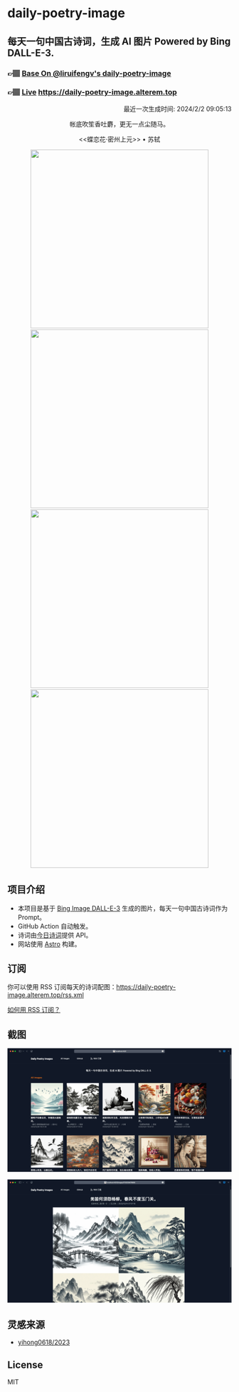 
# daily-poetry-image

## 每天一句中国古诗词，生成 AI 图片 Powered by Bing DALL-E-3.

### 👉🏽 [Base On @liruifengv's daily-poetry-image](https://github.com/liruifengv/daily-poetry-image)

### 👉🏽 [Live](https://daily-poetry-image.alterem.top/) https://daily-poetry-image.alterem.top

<p align="right">
  最近一次生成时间: 2024/2/2 09:05:13
</p>
<p align="center">
帐底吹笙香吐麝，更无一点尘随马。
</p>
<p align="center">
<<蝶恋花·密州上元>> • 苏轼
</p>
<p align="center">
<img src="https://tse2.mm.bing.net/th/id/OIG3.d93.dkx4le5BNSZ9fzBX" height="400" width="400" />
<img src="https://tse4.mm.bing.net/th/id/OIG3.piNrzgw8TpEqpP7pXsdj" height="400" width="400" />
<img src="https://tse4.mm.bing.net/th/id/OIG3.zC0TDgee8JbOWklwxAMG" height="400" width="400" />
<img src="https://tse2.mm.bing.net/th/id/OIG3.cSOGnbh7Zv0h8oylwyP8" height="400" width="400" />
</p>

## 项目介绍

-   本项目是基于 [Bing Image DALL-E-3](https://www.bing.com/images/create) 生成的图片，每天一句中国古诗词作为 Prompt。
-   GitHub Action 自动触发。
-   诗词由[今日诗词](https://www.jinrishici.com/)提供 API。
-   网站使用 [Astro](https://astro.build) 构建。

## 订阅

你可以使用 RSS 订阅每天的诗词配图：https://daily-poetry-image.alterem.top/rss.xml

[如何用 RSS 订阅？](https://zhuanlan.zhihu.com/p/55026716)

## 截图

![图片列表](./screenshots/Snipaste_2023-12-28_21-00-26.png)

![图片详情](./screenshots/Snipaste_2023-12-28_21-00-53.png)

## 灵感来源

-   [yihong0618/2023](https://github.com/yihong0618/2023)

## License

MIT
